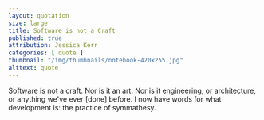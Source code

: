 ```yaml
---
layout: quotation
size: large
title: Software is not a Craft
published: true
attribution: Jessica Kerr
categories: [ quote ]
thumbnail: "/img/thumbnails/notebook-420x255.jpg"
alttext: quote
---
```


Software is not a craft. Nor is it an art. Nor is it engineering, or architecture, 
or anything we've ever [done] before. I now have words for what development is:
the practice of symmathesy.